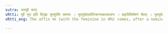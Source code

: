 ```yaml
---
sutra: भतपूर्वे चरट्
vRtti: पूर्वे भूत इति विगृह्य सुप्सुपेति समासः । भूतपूर्वशब्दोतिक्रान्तकालवचनः । प्रकृतिविशेषणं चैतत् । भूतपूर्वत्वविशिष्टेर्थे वर्त्तमानात्प्रातिपदिकात्स्वार्थे चरट् प्रत्ययो भवति ॥
vRtti_eng: The affix चर (with the feminine in ङीप्) comes, after a nominal stem, the word retaining its denotation, when the meaning is 'this had been before'.

---
```

